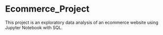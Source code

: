 # Ecommerce_Project
This project is an exploratory data analysis of an ecommerce website using Jupyter Notebook with SQL.
